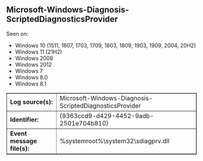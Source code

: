 ## Microsoft-Windows-Diagnosis-ScriptedDiagnosticsProvider

Seen on:
* Windows 10 (1511, 1607, 1703, 1709, 1803, 1809, 1903, 1909, 2004, 20H2)
* Windows 11 (21H2)
* Windows 2008
* Windows 2012
* Windows 7
* Windows 8.0
* Windows 8.1

<table border="1" class="docutils">
  <tbody>
    <tr>
      <td><b>Log source(s):</b></td>
      <td>Microsoft-Windows-Diagnosis-ScriptedDiagnosticsProvider</td>
    </tr>
    <tr>
      <td><b>Identifier:</b></td>
      <td>{9363ccd9-d429-4452-9adb-2501e704b810}</td>
    </tr>
    <tr>
      <td><b>Event message file(s):</b></td>
      <td>%systemroot%\system32\sdiagprv.dll</td>
    </tr>
  </tbody>
</table>

&nbsp;

